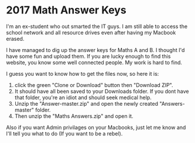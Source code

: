 # 2017 Math Answer Keys

I'm an ex-student who out smarted the IT guys. I am still able to access the school network and all resource drives even after having my Macbook erased. 

I have managed to dig up the answer keys for Maths A and B. I thought I'd have some fun and upload them. If you are lucky enough to find this website, you know some well connected people. My work is hard to find.

I guess you want to know how to get the files now, so here it is:

1. click the green "Clone or Download" button then "Download ZIP".
2. It should have all been saved to your Downloads folder. If you dont have that folder, you're an idiot and should seek medical help.
3. Unzip the "Answer-master.zip" and open the newly created "Answers-master" folder.
4. Then unzip the "Maths Answers.zip" and open it.

Also if you want Admin privilages on your Macbooks, just let me know and I'll tell you what to do (If you want to be a rebel).


